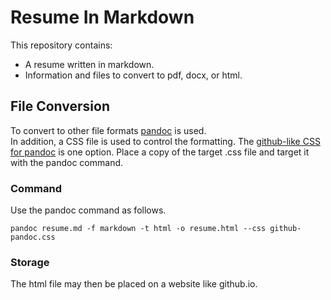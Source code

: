 # Resume In Markdown 
This repository contains:
* A resume written in markdown.
* Information and files to convert to pdf, docx, or html.

## File Conversion
To convert to other file formats [pandoc][1] is used.  
In addition, a CSS file is used to control the formatting. The [github-like CSS for pandoc][2] is one option.
Place a copy of the target .css file and target it with the pandoc command.

### Command
Use the pandoc command as follows.
```
pandoc resume.md -f markdown -t html -o resume.html --css github-pandoc.css
```

### Storage
The html file may then be placed on a website like github.io.

[1]: http://pandoc.org/
[2]: https://gist.github.com/dashed/6714393
